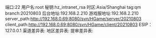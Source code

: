 端口:22
用户名:root
秘钥:hz_intranet_rsa
时区:Asia/Shanghai
tag:qm
branch:20210803
后台地址:192.168.2.210
游戏服地址:192.168.2.210
server_path:http://192.168.0.69:8080/svn/HGame/server/20210803
client_path:http://192.168.0.69:8080/svn/HGame/client/20210803
ESIP：127.0.0.1
渠道差异表:
地区差异表:
提审差异表: